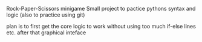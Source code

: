 Rock-Paper-Scissors minigame
Small project to pactice pythons syntax and logic
(also to practice using git)

plan is to first get the core logic to work without using too much if-else lines etc.
after that graphical inteface